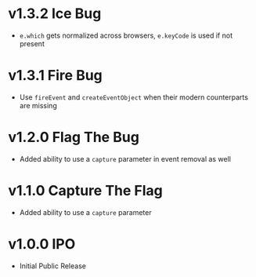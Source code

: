 # v1.3.2 Ice Bug

- `e.which` gets normalized across browsers, `e.keyCode` is used if not present

# v1.3.1 Fire Bug

- Use `fireEvent` and `createEventObject` when their modern counterparts are missing

# v1.2.0 Flag The Bug

- Added ability to use a `capture` parameter in event removal as well

# v1.1.0 Capture The Flag

- Added ability to use a `capture` parameter

# v1.0.0 IPO

- Initial Public Release
